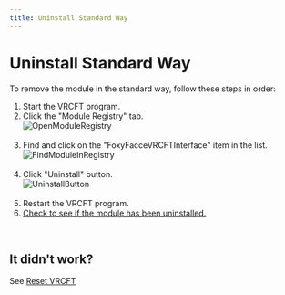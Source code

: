 ```yaml
---
title: Uninstall Standard Way
---
```


# Uninstall Standard Way

To remove the module in the standard way, follow these steps in order:
1. Start the VRCFT program.
2. Click the "Module Registry" tab.<br />![OpenModuleRegistry](/images/FoxyFaceVRCFTInterface/install-update-uninstall/uninstall/OpenModuleRegistry.png)<br /><br />
3. Find and click on the "FoxyFacceVRCFTInterface" item in the list.<br />![FindModuleInRegistry](/images/FoxyFaceVRCFTInterface/install-update-uninstall/uninstall/FindModuleInRegistry.png)<br /><br />
4. Click "Uninstall" button.<br />![UninstallButton](/images/FoxyFaceVRCFTInterface/install-update-uninstall/uninstall/UninstallButton.png)<br /><br />
5. Restart the VRCFT program.
6. [Check to see if the module has been uninstalled.](/FoxyFaceVRCFTInterface/install-update-uninstall/validate/Ensure-that-the-installation-is-correct.md)

<br />

## It didn't work?
See [Reset VRCFT](/FoxyFaceVRCFTInterface/install-update-uninstall/uninstall/Reset-VRCFT.md)